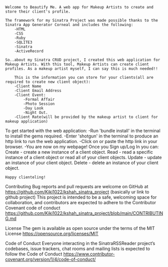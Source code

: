    Welcome to Beautify Me. A web app for Makeup Artists to create and store their client's profile. 
    
    The framework for my Sinatra Project was made possible thanks to the Sinatra App Generator Corneal and includes the following:
        -HTML
        -CSS
        -Ruby
        -SQLITE3
        -Sinatra
        -ActiveRecord

    So..about my Sinatra CRUD project, I created this web application for Makeup Artists. With this tool, Makeup Artists can create client profiles. As a makeup artist myself, I can say this is much needed!!
        
        This is the information you can store for your clients(all are required to create new client object):
        -Client Name
        -Client Email Address
        -Client Event: 
            -Formal Affair
            -Photo Session
            -Day Look
            -Night Out.
        -Client Rate(will be provided by the makeup artist to client for makeup application)

To get started with the web application:
    -Run 'bundle install' in the terminal to install the gems required.
    -Enter 'shotgun' in the terminal to produce an http link to run the web application.
    -Click on or paste the http link in your browser.
    -You are now on my webpage! Once you Sign up/Log In you can:
        Create - create a new instance of a client object.
        Read - read a specific instance of a client object or read all of your client objects.
        Update - update an instance of your client object.
        Delete - delete an instance of your client object.
        
    Happy clienteling! 


Contributing
Bug reports and pull requests are welcome on GitHub at https://github.com/Kiki1022/kshah_sinatra_project 
(basically ur link to github project)
This project is intended to be a safe, welcoming space for collaboration, and contributors are expected to adhere to the Contributor Covenant code of conduct https://github.com/Kiki1022/kshah_sinatra_project/blob/main/CONTRIBUTING.md

License
The gem is available as open source under the terms of the MIT License https://opensource.org/licenses/MIT  
       
Code of Conduct
Everyone interacting in the SinatraRSSReader project’s codebases, issue trackers, chat rooms and mailing lists is expected to follow the Code of Conduct https://www.contributor-covenant.org/version/1/4/code-of-conduct/